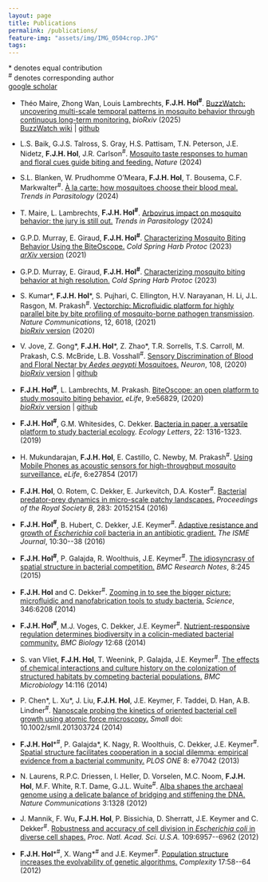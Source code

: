```yaml
---
layout: page
title: Publications
permalink: /publications/
feature-img: "assets/img/IMG_0504crop.JPG"
tags:
---
```


\* denotes equal contribution\
<sup>#</sup> denotes corresponding author\
[google scholar](https://scholar.google.com/citations?user=Kib_WzkAAAAJ&hl=en&oi=ao)


- Théo Maire, Zhong Wan, Louis Lambrechts, **F.J.H. Hol<sup>#</sup>**. [BuzzWatch: uncovering multi-scale temporal patterns in mosquito behavior through continuous long-term monitoring.](https://www.biorxiv.org/content/10.1101/2025.01.24.634688v1) *bioRxiv* (2025)\
[BuzzWatch wiki](https://theomaire.github.io/buzzwatch/) | [github](https://github.com/theomaire/BuzzWatch_app_v2)

- L.S. Baik, G.J.S. Talross, S. Gray, H.S. Pattisam, T.N. Peterson, J.E. Nidetz, **F.J.H. Hol**, J.R. Carlson<sup>#</sup>. [Mosquito taste responses to human and floral cues guide biting and feeding.](https://www.nature.com/articles/s41586-024-08047-y) *Nature* (2024)

- S.L. Blanken, W. Prudhomme O’Meara, **F.J.H. Hol**, T. Bousema, C.F. Markwalter<sup>#</sup>. [À la carte: how mosquitoes choose their blood meal.](https://www.cell.com/trends/parasitology/abstract/S1471-4922(24)00136-3) *Trends in Parasitology* (2024)

- T. Maire, L. Lambrechts, **F.J.H. Hol<sup>#</sup>**. [Arbovirus impact on mosquito behavior: the jury is still out.](https://www.cell.com/trends/parasitology/abstract/S1471-4922(24)00029-1) *Trends in Parasitology* (2024)

- G.P.D. Murray, E. Giraud, **F.J.H. Hol<sup>#</sup>**. [Characterizing Mosquito Biting Behavior Using the BiteOscope.](https://cshprotocols.cshlp.org/content/early/2023/03/07/pdb.prot108176.abstract) *Cold Spring Harb Protoc* (2023)\
[*arXiv* version](https://arxiv.org/abs/2107.08743) (2021)

- G.P.D. Murray, E. Giraud, **F.J.H. Hol<sup>#</sup>**. [Characterizing mosquito biting behavior at high resolution.](https://cshprotocols.cshlp.org/content/early/2023/03/07/pdb.top107658.short) *Cold Spring Harb Protoc* (2023)

- S. Kumar\*, **F.J.H. Hol**\*, S. Pujhari, C. Ellington, H.V. Narayanan, H. Li, J.L. Rasgon, M. Prakash<sup>#</sup>. [Vectorchip: Microfluidic platform for highly parallel bite by bite profiling of mosquito-borne pathogen transmission](https://www.nature.com/articles/s41467-021-26300-0). *Nature Communications*, 12, 6018, (2021)\
[*bioRxiv* version](https://www.biorxiv.org/content/10.1101/2020.10.19.345603v1.abstract) (2020)

- V. Jove, Z. Gong\*, **F.J.H. Hol**\*, Z. Zhao\*, T.R. Sorrells, T.S. Carroll, M. Prakash, C.S. McBride, L.B. Vosshall<sup>#</sup>. [Sensory Discrimination of Blood and Floral Nectar by *Aedes aegypti* Mosquitoes.](https://www.cell.com/neuron/pdfExtended/S0896-6273(20)30719-4) *Neuron*, 108, (2020)\
[*bioRxiv* version](https://www.biorxiv.org/content/10.1101/2020.02.27.954206v1.abstract) | [github](https://github.com/VosshallLab/Jove_Vosshall_2020)

- **F.J.H. Hol<sup>#</sup>**, L. Lambrechts, M. Prakash. [BiteOscope: an open platform to study mosquito biting behavior.](https://elifesciences.org/articles/56829) *eLife*, 9:e56829, (2020)\
[*bioRxiv* version](https://www.biorxiv.org/content/10.1101/2020.02.19.955641v1) | [github](https://github.com/felixhol/biteOscope)

- **F.J.H. Hol<sup>#</sup>**, G.M. Whitesides, C. Dekker. [Bacteria in paper, a versatile platform to study bacterial ecology](https://onlinelibrary.wiley.com/doi/full/10.1111/ele.13274). *Ecology Letters*, 22: 1316-1323. (2019)

- H. Mukundarajan, **F.J.H. Hol**, E. Castillo, C. Newby, M. Prakash<sup>#</sup>. [Using Mobile Phones as acoustic sensors for high-throughput
mosquito surveillance.](https://elifesciences.org/articles/27854) *eLife*, 6:e27854 (2017)

- **F.J.H. Hol**, O. Rotem, C. Dekker, E. Jurkevitch, D.A. Koster<sup>#</sup>. [Bacterial predator-prey dynamics in micro-scale patchy
landscapes.](https://royalsocietypublishing.org/doi/full/10.1098/rspb.2015.2154) *Proceedings of the Royal Society B*, 283: 20152154 (2016)

- **F.J.H. Hol<sup>#</sup>**, B. Hubert, C. Dekker, J.E. Keymer<sup>#</sup>. [Adaptive resistance and growth of *Escherichia coli* bacteria in an antibiotic gradient.](https://www.nature.com/articles/ismej2015107/) *The ISME Journal*, 10:30--38 (2016)

- **F.J.H. Hol<sup>#</sup>**, P. Galajda, R. Woolthuis, J.E. Keymer<sup>#</sup>. [The idiosyncrasy of spatial structure in bacterial competition.](https://bmcresnotes.biomedcentral.com/articles/10.1186/s13104-015-1169-x) *BMC Research Notes*, 8:245 (2015)

- **F.J.H. Hol** and C. Dekker<sup>#</sup>. [Zooming in to see the bigger picture: microfluidic and nanofabrication tools to study bacteria.](https://science.sciencemag.org/content/346/6208/1251821) *Science*, 346:6208 (2014)

- **F.J.H. Hol<sup>#</sup>**, M.J. Voges, C. Dekker, J.E. Keymer<sup>#</sup>. [Nutrient-responsive regulation determines biodiversity in a colicin-mediated bacterial community.](https://bmcbiol.biomedcentral.com/articles/10.1186/s12915-014-0068-2) *BMC Biology* 12:68 (2014)

- S. van Vliet, **F.J.H. Hol**, T. Weenink, P. Galajda, J.E. Keymer<sup>#</sup>. [The effects of chemical interactions and culture history on the colonization of structured habitats by competing bacterial populations.](https://bmcmicrobiol.biomedcentral.com/articles/10.1186/1471-2180-14-116) *BMC Microbiology* 14:116 (2014)

- P. Chen\*, L. Xu\*, J. Liu, **F.J.H. Hol**, J.E. Keymer, F. Taddei, D. Han, A.B. Lindner<sup>#</sup>. [Nanoscale probing the kinetics
of oriented bacterial cell growth using atomic force microscopy.](https://onlinelibrary.wiley.com/doi/full/10.1002/smll.201303724?casa_token=EhNS8-L2tewAAAAA%3AdZkvYSs2WbYaUzTjwry4gUIRVZN_FW1InPkr6Wh6hmck-z1TPPjDr26ERIi_Jkwx9fu_Nec_KuNreRg) *Small*
doi: 10.1002/smll.201303724 (2014)

- **F.J.H. Hol**\*<sup>#</sup>, P. Galajda\*, K. Nagy, R. Woolthuis, C. Dekker, J.E. Keymer<sup>#</sup>. [Spatial structure facilitates cooperation in a social dilemma: empirical evidence from a bacterial community.](https://journals.plos.org/plosone/article?id=10.1371/journal.pone.0077042) *PLOS ONE* 8: e77042 (2013)

- N. Laurens, R.P.C. Driessen, I. Heller, D. Vorselen, M.C. Noom, **F.J.H. Hol**, M.F. White, R.T. Dame, G.J.L. Wuite<sup>#</sup>. [Alba shapes the archaeal genome using a delicate balance of bridging and stiffening the DNA.](https://www.nature.com/articles/ncomms2330) *Nature Communications* 3:1328 (2012)

- J. Mannik, F. Wu, **F.J.H. Hol**, P. Bissichia, D. Sherratt, J.E. Keymer and C. Dekker<sup>#</sup>. [Robustness and accuracy of cell division in *Escherichia coli* in diverse cell shapes.](https://www.pnas.org/content/109/18/6957.short) *Proc. Natl. Acad. Sci. U.S.A.* 109:6957--6962 (2012)

- **F.J.H. Hol**\*<sup>#</sup>, X. Wang\*<sup>#</sup> and J.E. Keymer<sup>#</sup>. [Population structure increases the evolvability of genetic algorithms.](https://onlinelibrary.wiley.com/doi/abs/10.1002/cplx.21392) *Complexity* 17:58--64 (2012)  
<!-- \* denotes equal contribution -->
<!-- {: reversed="reversed"} -->
